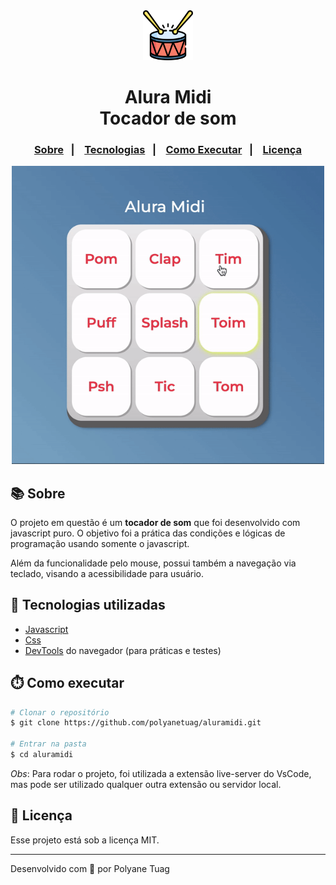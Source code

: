 <div align="center" justify-content="space-between">
  <img width= '80' src="images/bateria.png" /> 
  <h1>Alura Midi <br/> 
  Tocador de som</h1>
</div>

<h3 align="center">  
  <p align="center">
    <a href="#-sobre">Sobre</a>&nbsp;&nbsp;&nbsp;|&nbsp;&nbsp;&nbsp;
    <a href="#-tecnologias">Tecnologias</a>&nbsp;&nbsp;&nbsp;|&nbsp;&nbsp;&nbsp;
    <a href="#-como-executar">Como Executar</a>&nbsp;&nbsp;&nbsp;|&nbsp;&nbsp;&nbsp;
    <a href="#-licença">Licença</a>
  </p>
</h3>

<div align="center">
    <img width= '500' src="images/interface.gif" /> 
</div>

## 📚 Sobre

O projeto em questão é um **tocador de som** que foi desenvolvido com javascript puro. O objetivo foi a prática das condições e lógicas de programação usando somente o javascript.

Além da funcionalidade pelo mouse, possui também a navegação via teclado, visando a acessibilidade para usuário.

## 🚀 Tecnologias utilizadas

- [Javascript](https://developer.mozilla.org/pt-BR/docs/Web/JavaScript)
- [Css](https://developer.mozilla.org/pt-BR/docs/Web/CSS)
- [DevTools](https://developer.mozilla.org/en-US/docs/Learn_web_development/Howto/Tools_and_setup/What_are_browser_developer_tools) do navegador (para práticas e testes)

## ⏱️ Como executar

```bash
# Clonar o repositório
$ git clone https://github.com/polyanetuag/aluramidi.git

# Entrar na pasta  
$ cd aluramidi
```
*Obs*: Para rodar o projeto, foi utilizada a extensão live-server do VsCode, mas pode ser utilizado qualquer outra extensão ou servidor local.
## 📝 Licença

Esse projeto está sob a licença MIT.

---
Desenvolvido com 💜 por Polyane Tuag
